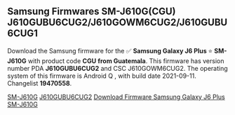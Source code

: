 <h2>Samsung Firmwares SM-J610G(CGU) J610GUBU6CUG2/J610GOWM6CUG2/J610GUBU6CUG1</h2>
Download the Samsung firmware for the ✅ <strong>Samsung Galaxy J6 Plus </strong> ⭐ <strong>SM-J610G</strong> with product code <strong>CGU</strong> <strong> from Guatemala</strong>. This firmware has version number PDA <strong>J610GUBU6CUG2</strong> and CSC J610GOWM6CUG2. The operating system of this firmware is Android Q , with build date 2021-09-11. Changelist <strong>19470558</strong>.


[SM-J610G](https://samfirm.shop/samsung/model/SM-J610G)
[J610GUBU6CUG2](https://samfirm.shop/samsung/pda/J610GUBU6CUG2)
[Download Firmware Samsung Galaxy J6 Plus SM-J610G](https://samfirm.shop/samsung/firmware/456503)
